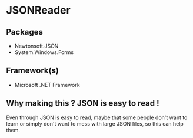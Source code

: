 ﻿# JSONReader
## Packages
- Newtonsoft.JSON
- System.Windows.Forms
## Framework(s)
- Microsoft .NET Framework
## Why making this ? JSON is easy to read !
Even through JSON is easy to read, maybe that some people don't want to learn or simply don't want to mess with large JSON files, so this can help them.